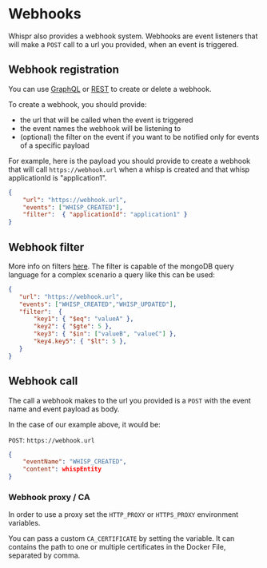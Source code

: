 # Webhooks

Whispr also provides a webhook system. Webhooks are event listeners that will
make a `POST` call to a url you provided, when an event is triggered.

## Webhook registration

You can use [GraphQL](../api/graphql.md#Webhooks:_Mutation) or 
[REST](../api/rest.md#Create_a_Webhook) to create or delete a webhook.

To create a webhook, you should provide:
- the url that will be called when the event is triggered
- the event names the webhook will be listening to
- (optional) the filter on the event if you want to be notified only for events of 
a specific payload

For example, here is the payload you should provide to create a webhook that will call
`https://webhook.url` when a whisp is created and that whisp applicationId is 
"application1".
 
 ```json
{
     "url": "https://webhook.url",
     "events": ["WHISP_CREATED"],
     "filter":  { "applicationId": "application1" }
 }
 ```

## Webhook filter

More info on filters [here](../filters). The filter is capable of the mongoDB query language for a complex scenario a query like this can be used:
 ```json
{
    "url": "https://webhook.url",
    "events": ["WHISP_CREATED","WHISP_UPDATED"],
    "filter":  {
        "key1": { "$eq": "valueA" },
        "key2": { "$gte": 5 },
        "key3": { "$in": ["valueB", "valueC"] },
        "key4.key5": { "$lt": 5 },
    }
 }
 ```
## Webhook call

The call a webhook makes to the url you provided is a `POST` with the event name and 
event payload as body.

In the case of our example above, it would be: 

`POST`: `https://webhook.url`
 ```json
 {
     "eventName": "WHISP_CREATED",
     "content": whispEntity
 }
 ```

### Webhook proxy / CA

In order to use a proxy set the `HTTP_PROXY` or `HTTPS_PROXY` environment variables.

You can pass a custom `CA_CERTIFICATE` by setting the variable. It can contains the path to one or multiple certificates in the Docker File, separated by comma. 